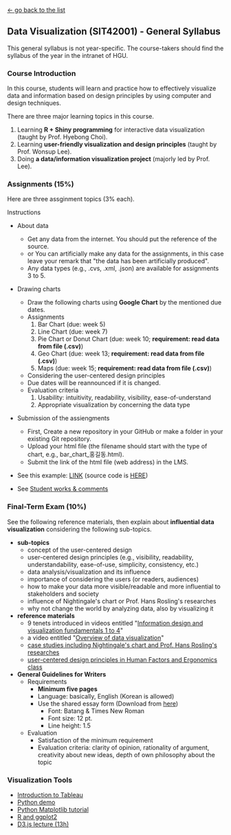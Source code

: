 [← go back to the list](README.md)

## Data Visualization (SIT42001) - General Syllabus
This general syllabus is not year-specific. The course-takers should find the syllabus of the year in the intranet of HGU.

### Course Introduction
In this course, students will learn and practice how to effectively visualize data and information based on design principles by using computer and design techniques.

There are three major learning topics in this course.
1. Learning **R + Shiny programming** for interactive data visualization (taught by Prof. Hyebong Choi).
2. Learning **user-friendly visualization and design principles** (taught by Prof. Wonsup Lee).
3. Doing **a data/information visualization project** (majorly led by Prof. Lee).

### Assignments (15%)
Here are three assginment topics (3% each).

Instructions
- About data
	- Get any data from the internet. You should put the reference of the source.
	- or You can artificially make any data for the assignments, in this case leave your remark that "the data has been artificially produced".
	- Any data types (e.g., .cvs, .xml, .json) are available for assignments 3 to 5.
- Drawing charts
	- Draw the following charts using **Google Chart** by the mentioned due dates.
	- Assignments
		1. Bar Chart (due: week 5)
		2. Line Chart (due: week 7)
		3. Pie Chart or Donut Chart (due: week 10; **requirement: read data from file (.csv)**)
		4. Geo Chart (due: week 13; **requirement: read data from file (.csv)**)
		5. Maps (due: week 15; **requirement: read data from file (.csv)**)
	- Considering the user-centered design principles
	- Due dates will be reannounced if it is changed.
	- Evaluation criteria
		1. Usability: intuitivity, readability, visibility, ease-of-understand
		1. Appropriate visualization by concerning the data type
- Submission of the assiengments
	- First, Create a new repository in your GitHub or make a folder in your existing Git repository.
	- Upload your html file (the filename should start with the type of chart, e.g., bar_chart_홍길동.html).
	- Submit the link of the html file (web address) in the LMS.
- See this example: [LINK](DV_GoogleCharts/DV00_Google_Chart_Example.html) (source code is [HERE](https://github.com/HandongHCI/HandongHCI.github.io/blob/master/Courses/DV_GoogleCharts/DV00_Google_Chart_Example.html))

- See [Student works & comments](DV_GoogleCharts)

### Final-Term Exam (10%)
See the following reference materials, then explain about **influential data visualization** considering the following sub-topics.
- **sub-topics**
	- concept of the user-centered design
	- user-centered design principles (e.g., visibility, readability, understandability, ease-of-use, simplicity, consistency, etc.)
	- data analysis/visualization and its influence
	- importance of considering the users (or readers, audiences)
	- how to make your data more visible/readable and more influential to stakeholders and society
	- influence of Nightingale's chart or Prof. Hans Rosling's researches
	- why not change the world by analyzing data, also by visualizing it
- **reference materials**
	- 9 tenets introduced in videos entitled "[Information design and visualization fundamentals 1 to 4](https://handonghci.github.io/Courses/DV_Videos03.html)"
	- a video entitled "[Overview of data visualization](https://handonghci.github.io/Courses/DV_Videos04.html)"
	- [case studies including Nightingale's chart and Prof. Hans Rosling's researches](https://handonghci.github.io/Courses/DV_Videos06.html)
	- [user-centered design principles in Human Factors and Ergonomics class](https://handonghci.github.io/Courses/HFE05_1.html)
- **General Guidelines for Writers**
	- Requirements
		- **Minimum five pages**
		- Language: basically, English (Korean is allowed)
		- Use the shared essay form (Download from [here](https://goo.gl/Lh7d4a))
			- Font: Batang & Times New Roman
			- Font size: 12 pt.
			- Line height: 1.5
	- Evaluation
		- Satisfaction of the minimum requirement
		- Evaluation criteria: clarity of opinion, rationality of argument, creativity about new ideas, depth of own philosophy about the topic

### Visualization Tools
- [Introduction to Tableau](https://www.youtube.com/watch?v=TPMlZxRRaBQ)
- [Python demo](https://github.com/llSourcell/visualize_dataset_demo)
- [Python Matplotlib tutorial](https://www.youtube.com/watch?v=a9UrKTVEeZA)
- [R and ggplot2](https://www.youtube.com/watch?v=49fADBfcDD4)
- [D3.js lecture (13h)](https://www.youtube.com/watch?v=_8V5o2UHG0E)